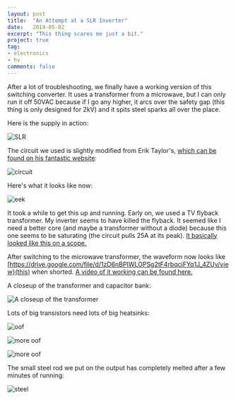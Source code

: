 ```yaml
---
layout: post
title:  "An Attempt at a SLR Inverter"
date:   2019-05-02
excerpt: "This thing scares me just a bit."
project: true
tag:
- electronics
- hv
comments: false
---
```


After a lot of troubleshooting, we finally have a working version of this switching converter.
It uses a transformer from a microwave, but I can only run it off 50VAC because if I go any higher, 
it arcs over the safety gap (this thing is only designed for 2kV) and it spits steel sparks all over the place.

Here is the supply in action:

![SLR](https://i.imgur.com/NJhMcnS.gif)


The circuit we used is slightly modified from Erik Taylor's, [which can be found on his fantastic website](http://uzzors2k.4hv.org): 

![circuit](https://i.imgur.com/RTuc2RN.png)


Here's what it looks like now:

![eek](https://i.imgur.com/dp0ewgm.jpg)


It took a while to get this up and running. Early on, we used a TV flyback transformer. 
My inverter seems to have killed the flyback. It seemed like I need a better core (and maybe a transformer without a diode) 
because this one seems to be saturating (the circuit pulls 25A at its peak). [It basically looked like this on a scope.](https://drive.google.com/file/d/1AbFsYL2S1g6T4ocAmJqFsZ2wSnwi78PV/view)


After switching to the microwave transformer, the waveform now looks like [https://drive.google.com/file/d/1zD6nBPIWLOPSg2tF4rbqcjFYq1J_4ZUv/view}(this) when shorted. 
[A video of it working can be found here.](https://drive.google.com/file/d/13xBCghZ-KAYCWRrFQGQr4C6R0ANFRfDI/view)


A closeup of the transformer and capacitor bank:

![A closeup of the transformer](https://i.imgur.com/qUbKiyA.jpg)


Lots of big transistors need lots of big heatsinks:

![oof](https://i.imgur.com/FiUxVVg.jpg)


![more oof](https://i.imgur.com/QO7PE6j.jpg)


![more oof](https://i.imgur.com/HW6PJ7Z.jpg)


The small steel rod we put on the output has completely melted after a few minutes of running:

![steel](https://i.imgur.com/z9m3LBv.jpg)







